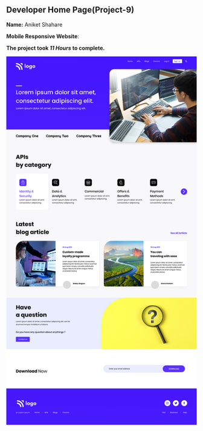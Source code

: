 ## Developer Home Page(Project-9)  

**Name:** Aniket Shahare

**Mobile Responsive Website**:

**The project took ***11 Hours*** to complete.** 


![image](final.png)